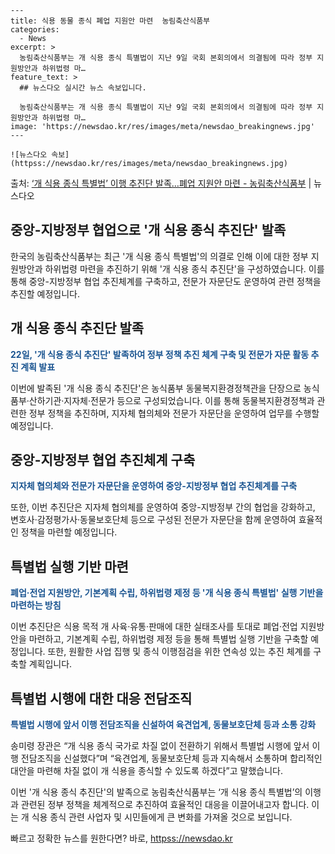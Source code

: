     ---
    title: 식용 동물 종식 폐업 지원안 마련  농림축산식품부
    categories:
      - News
    excerpt: >
      농림축산식품부는 개 식용 종식 특별법이 지난 9일 국회 본회의에서 의결됨에 따라 정부 지원방안과 하위법령 마…
    feature_text: >
      ## 뉴스다오 실시간 뉴스 속보입니다.
    
      농림축산식품부는 개 식용 종식 특별법이 지난 9일 국회 본회의에서 의결됨에 따라 정부 지원방안과 하위법령 마…
    image: 'https://newsdao.kr/res/images/meta/newsdao_breakingnews.jpg'
    ---
    
    ![뉴스다오 속보](httpss://newsdao.kr/res/images/meta/newsdao_breakingnews.jpg)

<p>출처: <a href="httpss://newsdao.kr/3048" rel="dofollow">‘개 식용 종식 특별법’ 이행 추진단 발족…폐업 지원안 마련 - 농림축산식품부</a> | 뉴스다오</p>

<h2>중앙-지방정부 협업으로 '개 식용 종식 추진단' 발족</h2>
<p data-ke-size="size16"></p>

한국의 농림축산식품부는 최근 '개 식용 종식 특별법'의 의결로 인해 이에 대한 정부 지원방안과 하위법령 마련을 추진하기 위해 '개 식용 종식 추진단'을 구성하였습니다. 이를 통해 중앙-지방정부 협업 추진체계를 구축하고, 전문가 자문단도 운영하여 관련 정책을 추진할 예정입니다.

<h2>개 식용 종식 추진단 발족</h2>
<p><b><span style="color: #1a5490;">22일, '개 식용 종식 추진단' 발족하여 정부 정책 추진 체계 구축 및 전문가 자문 활동 추진 계획 발표</span></b></p>
이번에 발족된 '개 식용 종식 추진단'은 농식품부 동물복지환경정책관을 단장으로 농식품부·산하기관·지자체·전문가 등으로 구성되었습니다. 이를 통해 동물복지환경정책과 관련한 정부 정책을 추진하며, 지자체 협의체와 전문가 자문단을 운영하여 업무를 수행할 예정입니다.

<h2>중앙-지방정부 협업 추진체계 구축</h2>
<p><b><span style="color: #1a5490;">지자체 협의체와 전문가 자문단을 운영하여 중앙-지방정부 협업 추진체계를 구축</span></b></p>
또한, 이번 추진단은 지자체 협의체를 운영하여 중앙-지방정부 간의 협업을 강화하고, 변호사·감정평가사·동물보호단체 등으로 구성된 전문가 자문단을 함께 운영하여 효율적인 정책을 마련할 예정입니다.

<h2>특별법 실행 기반 마련</h2>
<p><b><span style="color: #1a5490;">폐업·전업 지원방안, 기본계획 수립, 하위법령 제정 등 '개 식용 종식 특별법' 실행 기반을 마련하는 방침</span></b></p>
이번 추진단은 식용 목적 개 사육·유통·판매에 대한 실태조사를 토대로 폐업·전업 지원방안을 마련하고, 기본계획 수립, 하위법령 제정 등을 통해 특별법 실행 기반을 구축할 예정입니다. 또한, 원활한 사업 집행 및 종식 이행점검을 위한 연속성 있는 추진 체계를 구축할 계획입니다.

<h2>특별법 시행에 대한 대응 전담조직</h2>
<p><b><span style="color: #1a5490;">특별법 시행에 앞서 이행 전담조직을 신설하여 육견업계, 동물보호단체 등과 소통 강화</span></b></p>
송미령 장관은 “개 식용 종식 국가로 차질 없이 전환하기 위해서 특별법 시행에 앞서 이행 전담조직을 신설했다”며 “육견업계, 동물보호단체 등과 지속해서 소통하며 합리적인 대안을 마련해 차질 없이 개 식용을 종식할 수 있도록 하겠다”고 말했습니다.
 
이번 '개 식용 종식 추진단'의 발족으로 농림축산식품부는 ‘개 식용 종식 특별법’의 이행과 관련된 정부 정책을 체계적으로 추진하여 효율적인 대응을 이끌어내고자 합니다. 이는 개 식용 종식 관련 사업자 및 시민들에게 큰 변화를 가져올 것으로 보입니다. 

빠르고 정확한 뉴스를 원한다면? 바로, <a href="httpss://newsdao.kr" rel="dofollow">httpss://newsdao.kr</a>


    